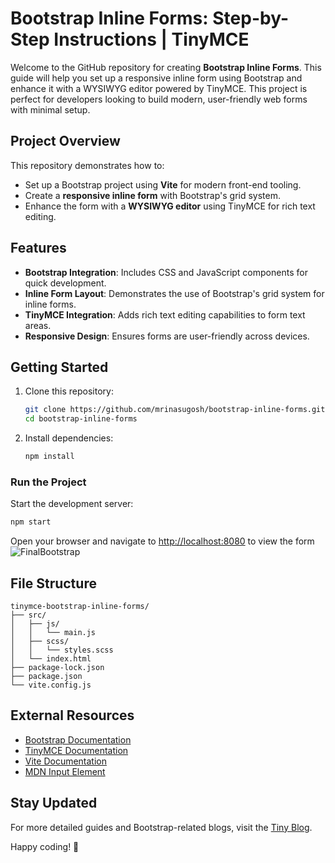 # Bootstrap Inline Forms: Step-by-Step Instructions | TinyMCE

Welcome to the GitHub repository for creating **Bootstrap Inline Forms**. This guide will help you set up a responsive inline form using Bootstrap and enhance it with a WYSIWYG editor powered by TinyMCE. This project is perfect for developers looking to build modern, user-friendly web forms with minimal setup.

## Project Overview
This repository demonstrates how to:
- Set up a Bootstrap project using **Vite** for modern front-end tooling.
- Create a **responsive inline form** with Bootstrap's grid system.
- Enhance the form with a **WYSIWYG editor** using TinyMCE for rich text editing.

## Features
- **Bootstrap Integration**: Includes CSS and JavaScript components for quick development.
- **Inline Form Layout**: Demonstrates the use of Bootstrap's grid system for inline forms.
- **TinyMCE Integration**: Adds rich text editing capabilities to form text areas.
- **Responsive Design**: Ensures forms are user-friendly across devices.

## Getting Started
1. Clone this repository:
   ```bash
   git clone https://github.com/mrinasugosh/bootstrap-inline-forms.git
   cd bootstrap-inline-forms
   ```

2. Install dependencies:
   ```bash
   npm install
   ```

### Run the Project
Start the development server:
```bash
npm start
```
Open your browser and navigate to [http://localhost:8080](http://localhost:8080) to view the form
![FinalBootstrap](https://github.com/user-attachments/assets/8e1f1442-7605-45f4-b66d-7ae6573f6577)


## File Structure
```
tinymce-bootstrap-inline-forms/
├── src/
│   ├── js/
│   │   └── main.js
│   ├── scss/
│   │   └── styles.scss
│   └── index.html
├── package-lock.json
├── package.json
└── vite.config.js
```

## External Resources
- [Bootstrap Documentation](https://getbootstrap.com/docs/5.3/getting-started/introduction/)
- [TinyMCE Documentation](https://www.tiny.cloud/docs/?utm_source=github&utm_medium=referral&utm_campaign=code-examples&utm_content=bootstrap-inline-forms)
- [Vite Documentation](https://vitejs.dev/guide/)
- [MDN Input Element](https://developer.mozilla.org/en-US/docs/Web/HTML/Element/input)


## Stay Updated
For more detailed guides and Bootstrap-related blogs, visit the [Tiny Blog](https://www.tiny.cloud/blog/tag/bootstrap?utm_source=github&utm_medium=referral&utm_campaign=code-examples&utm_content=bootstrap-inline-forms).


Happy coding! 🎉
